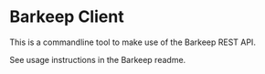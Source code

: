 Barkeep Client
==============

This is a commandline tool to make use of the Barkeep REST API.

See usage instructions in the Barkeep readme.
